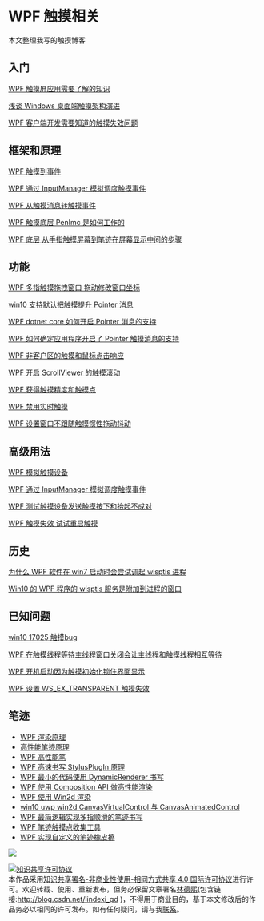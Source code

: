 # WPF 触摸相关

本文整理我写的触摸博客

<!--more-->
<!-- CreateTime:5/29/2020 4:56:25 PM -->

## 入门

[WPF 触摸屏应用需要了解的知识](https://blog.lindexi.com/post/WPF-%E8%A7%A6%E6%91%B8%E5%B1%8F%E5%BA%94%E7%94%A8%E9%9C%80%E8%A6%81%E4%BA%86%E8%A7%A3%E7%9A%84%E7%9F%A5%E8%AF%86.html )

[浅谈 Windows 桌面端触摸架构演进](https://blog.lindexi.com/post/%E6%B5%85%E8%B0%88-Windows-%E6%A1%8C%E9%9D%A2%E7%AB%AF%E8%A7%A6%E6%91%B8%E6%9E%B6%E6%9E%84%E6%BC%94%E8%BF%9B.html )

[WPF 客户端开发需要知道的触摸失效问题](https://blog.lindexi.com/post/WPF-%E5%AE%A2%E6%88%B7%E7%AB%AF%E5%BC%80%E5%8F%91%E9%9C%80%E8%A6%81%E7%9F%A5%E9%81%93%E7%9A%84%E8%A7%A6%E6%91%B8%E5%A4%B1%E6%95%88%E9%97%AE%E9%A2%98.html )

## 框架和原理

[WPF 触摸到事件](https://blog.lindexi.com/post/WPF-%E8%A7%A6%E6%91%B8%E5%88%B0%E4%BA%8B%E4%BB%B6.html )

[WPF 通过 InputManager 模拟调度触摸事件](https://blog.lindexi.com/post/WPF-%E9%80%9A%E8%BF%87-InputManager-%E6%A8%A1%E6%8B%9F%E8%B0%83%E5%BA%A6%E8%A7%A6%E6%91%B8%E4%BA%8B%E4%BB%B6.html )

[WPF 从触摸消息转触摸事件](https://blog.lindexi.com/post/WPF-%E4%BB%8E%E8%A7%A6%E6%91%B8%E6%B6%88%E6%81%AF%E8%BD%AC%E8%A7%A6%E6%91%B8%E4%BA%8B%E4%BB%B6.html )

[WPF 触摸底层 PenImc 是如何工作的](https://blog.lindexi.com/post/WPF-%E8%A7%A6%E6%91%B8%E5%BA%95%E5%B1%82-PenImc-%E6%98%AF%E5%A6%82%E4%BD%95%E5%B7%A5%E4%BD%9C%E7%9A%84.html )

[WPF 底层 从手指触摸屏幕到笔迹在屏幕显示中间的步骤](https://blog.lindexi.com/post/WPF-%E5%BA%95%E5%B1%82-%E4%BB%8E%E6%89%8B%E6%8C%87%E8%A7%A6%E6%91%B8%E5%B1%8F%E5%B9%95%E5%88%B0%E7%AC%94%E8%BF%B9%E5%9C%A8%E5%B1%8F%E5%B9%95%E6%98%BE%E7%A4%BA%E4%B8%AD%E9%97%B4%E7%9A%84%E6%AD%A5%E9%AA%A4.html )

## 功能

[WPF 多指触摸拖拽窗口 拖动修改窗口坐标](https://blog.lindexi.com/post/WPF-%E5%A4%9A%E6%8C%87%E8%A7%A6%E6%91%B8%E6%8B%96%E6%8B%BD%E7%AA%97%E5%8F%A3-%E6%8B%96%E5%8A%A8%E4%BF%AE%E6%94%B9%E7%AA%97%E5%8F%A3%E5%9D%90%E6%A0%87.html )

[win10 支持默认把触摸提升 Pointer 消息](https://blog.lindexi.com/post/win10-%E6%94%AF%E6%8C%81%E9%BB%98%E8%AE%A4%E6%8A%8A%E8%A7%A6%E6%91%B8%E6%8F%90%E5%8D%87-Pointer-%E6%B6%88%E6%81%AF.html )

[WPF dotnet core 如何开启 Pointer 消息的支持](https://blog.lindexi.com/post/WPF-dotnet-core-%E5%A6%82%E4%BD%95%E5%BC%80%E5%90%AF-Pointer-%E6%B6%88%E6%81%AF%E7%9A%84%E6%94%AF%E6%8C%81.html )

[WPF 如何确定应用程序开启了 Pointer 触摸消息的支持](https://blog.lindexi.com/post/WPF-%E5%A6%82%E4%BD%95%E7%A1%AE%E5%AE%9A%E5%BA%94%E7%94%A8%E7%A8%8B%E5%BA%8F%E5%BC%80%E5%90%AF%E4%BA%86-Pointer-%E8%A7%A6%E6%91%B8%E6%B6%88%E6%81%AF%E7%9A%84%E6%94%AF%E6%8C%81.html )

[WPF 非客户区的触摸和鼠标点击响应](https://blog.lindexi.com/post/WPF-%E9%9D%9E%E5%AE%A2%E6%88%B7%E5%8C%BA%E7%9A%84%E8%A7%A6%E6%91%B8%E5%92%8C%E9%BC%A0%E6%A0%87%E7%82%B9%E5%87%BB%E5%93%8D%E5%BA%94.html )

[WPF 开启 ScrollViewer 的触摸滚动](https://blog.lindexi.com/post/WPF-%E5%BC%80%E5%90%AF-ScrollViewer-%E7%9A%84%E8%A7%A6%E6%91%B8%E6%BB%9A%E5%8A%A8.html )

[WPF 获得触摸精度和触摸点](https://blog.lindexi.com/post/WPF-%E8%8E%B7%E5%BE%97%E8%A7%A6%E6%91%B8%E7%B2%BE%E5%BA%A6%E5%92%8C%E8%A7%A6%E6%91%B8%E7%82%B9.html )

[WPF 禁用实时触摸](https://blog.lindexi.com/post/WPF-%E7%A6%81%E7%94%A8%E5%AE%9E%E6%97%B6%E8%A7%A6%E6%91%B8.html )

[WPF 设置窗口不跟随触摸惯性拖动抖动](https://blog.lindexi.com/post/WPF-%E8%AE%BE%E7%BD%AE%E7%AA%97%E5%8F%A3%E4%B8%8D%E8%B7%9F%E9%9A%8F%E8%A7%A6%E6%91%B8%E6%83%AF%E6%80%A7%E6%8B%96%E5%8A%A8%E6%8A%96%E5%8A%A8.html )

## 高级用法

[WPF 模拟触摸设备](https://blog.lindexi.com/post/WPF-%E6%A8%A1%E6%8B%9F%E8%A7%A6%E6%91%B8%E8%AE%BE%E5%A4%87.html )

[WPF 通过 InputManager 模拟调度触摸事件](https://blog.lindexi.com/post/WPF-%E9%80%9A%E8%BF%87-InputManager-%E6%A8%A1%E6%8B%9F%E8%B0%83%E5%BA%A6%E8%A7%A6%E6%91%B8%E4%BA%8B%E4%BB%B6.html )

[WPF 测试触摸设备发送触摸按下和抬起不成对](https://blog.lindexi.com/post/WPF-%E6%B5%8B%E8%AF%95%E8%A7%A6%E6%91%B8%E8%AE%BE%E5%A4%87%E5%8F%91%E9%80%81%E8%A7%A6%E6%91%B8%E6%8C%89%E4%B8%8B%E5%92%8C%E6%8A%AC%E8%B5%B7%E4%B8%8D%E6%88%90%E5%AF%B9.html )

[WPF 触摸失效 试试重启触摸](https://blog.lindexi.com/post/WPF-%E8%A7%A6%E6%91%B8%E5%A4%B1%E6%95%88-%E8%AF%95%E8%AF%95%E9%87%8D%E5%90%AF%E8%A7%A6%E6%91%B8.html )

## 历史

[为什么 WPF 软件在 win7 启动时会尝试调起 wisptis 进程](https://blog.lindexi.com/post/%E4%B8%BA%E4%BB%80%E4%B9%88-WPF-%E8%BD%AF%E4%BB%B6%E5%9C%A8-win7-%E5%90%AF%E5%8A%A8%E6%97%B6%E4%BC%9A%E5%B0%9D%E8%AF%95%E8%B0%83%E8%B5%B7-wisptis-%E8%BF%9B%E7%A8%8B.html)

[Win10 的 WPF 程序的 wisptis 服务是附加到进程的窗口](https://blog.lindexi.com/post/Win10-%E7%9A%84-WPF-%E7%A8%8B%E5%BA%8F%E7%9A%84-wisptis-%E6%9C%8D%E5%8A%A1%E6%98%AF%E9%99%84%E5%8A%A0%E5%88%B0%E8%BF%9B%E7%A8%8B%E7%9A%84%E7%AA%97%E5%8F%A3.html)

## 已知问题

[win10 17025 触摸bug](https://blog.lindexi.com/post/win10-17025-%E8%A7%A6%E6%91%B8bug.html )

[WPF 在触摸线程等待主线程窗口关闭会让主线程和触摸线程相互等待](https://blog.lindexi.com/post/WPF-%E5%9C%A8%E8%A7%A6%E6%91%B8%E7%BA%BF%E7%A8%8B%E7%AD%89%E5%BE%85%E4%B8%BB%E7%BA%BF%E7%A8%8B%E7%AA%97%E5%8F%A3%E5%85%B3%E9%97%AD%E4%BC%9A%E8%AE%A9%E4%B8%BB%E7%BA%BF%E7%A8%8B%E5%92%8C%E8%A7%A6%E6%91%B8%E7%BA%BF%E7%A8%8B%E7%9B%B8%E4%BA%92%E7%AD%89%E5%BE%85.html )

[WPF 开机启动因为触摸初始化锁住界面显示](https://blog.lindexi.com/post/WPF-%E5%BC%80%E6%9C%BA%E5%90%AF%E5%8A%A8%E5%9B%A0%E4%B8%BA%E8%A7%A6%E6%91%B8%E5%88%9D%E5%A7%8B%E5%8C%96%E9%94%81%E4%BD%8F%E7%95%8C%E9%9D%A2%E6%98%BE%E7%A4%BA.html )

[WPF 设置 WS_EX_TRANSPARENT 触摸失效](https://blog.lindexi.com/post/WPF-%E8%AE%BE%E7%BD%AE-WS_EX_TRANSPARENT-%E8%A7%A6%E6%91%B8%E5%A4%B1%E6%95%88.html )

## 笔迹

- [WPF 渲染原理](https://lindexi.gitee.io/post/WPF-%E6%B8%B2%E6%9F%93%E5%8E%9F%E7%90%86.html )
- [高性能笔迹原理](https://blog.lindexi.com/post/%E9%AB%98%E6%80%A7%E8%83%BD%E7%AC%94%E8%BF%B9%E5%8E%9F%E7%90%86.html)
- [WPF 高性能笔](https://blog.lindexi.com/post/WPF-%E9%AB%98%E6%80%A7%E8%83%BD%E7%AC%94.html ) 
- [WPF 高速书写 StylusPlugIn 原理](https://blog.lindexi.com/post/WPF-%E9%AB%98%E9%80%9F%E4%B9%A6%E5%86%99-StylusPlugIn-%E5%8E%9F%E7%90%86.html )
- [WPF 最小的代码使用 DynamicRenderer 书写](https://blog.lindexi.com/post/WPF-%E6%9C%80%E5%B0%8F%E7%9A%84%E4%BB%A3%E7%A0%81%E4%BD%BF%E7%94%A8-DynamicRenderer-%E4%B9%A6%E5%86%99.html )
- [WPF 使用 Composition API 做高性能渲染](https://blog.lindexi.com/post/WPF-%E4%BD%BF%E7%94%A8-Composition-API-%E5%81%9A%E9%AB%98%E6%80%A7%E8%83%BD%E6%B8%B2%E6%9F%93.html )
- [WPF 使用 Win2d 渲染](https://blog.lindexi.com/post/WPF-%E4%BD%BF%E7%94%A8-Win2d-%E6%B8%B2%E6%9F%93.html )
- [win10 uwp win2d CanvasVirtualControl 与 CanvasAnimatedControl](https://blog.lindexi.com/post/win10-uwp-win2d-CanvasVirtualControl-%E4%B8%8E-CanvasAnimatedControl.html )
- [WPF 最简逻辑实现多指顺滑的笔迹书写](https://blog.lindexi.com/post/WPF-%E6%9C%80%E7%AE%80%E9%80%BB%E8%BE%91%E5%AE%9E%E7%8E%B0%E5%A4%9A%E6%8C%87%E9%A1%BA%E6%BB%91%E7%9A%84%E7%AC%94%E8%BF%B9%E4%B9%A6%E5%86%99.html)
- [WPF 笔迹触摸点收集工具](https://blog.lindexi.com/post/WPF-%E7%AC%94%E8%BF%B9%E8%A7%A6%E6%91%B8%E7%82%B9%E6%94%B6%E9%9B%86%E5%B7%A5%E5%85%B7.html )
- [WPF 实现自定义的笔迹橡皮擦](https://blog.lindexi.com/post/WPF-%E5%AE%9E%E7%8E%B0%E8%87%AA%E5%AE%9A%E4%B9%89%E7%9A%84%E7%AC%94%E8%BF%B9%E6%A9%A1%E7%9A%AE%E6%93%A6.html )

![](http://image.acmx.xyz/lindexi%2F72551177_p0.jpg)

<a rel="license" href="http://creativecommons.org/licenses/by-nc-sa/4.0/"><img alt="知识共享许可协议" style="border-width:0" src="https://licensebuttons.net/l/by-nc-sa/4.0/88x31.png" /></a><br />本作品采用<a rel="license" href="http://creativecommons.org/licenses/by-nc-sa/4.0/">知识共享署名-非商业性使用-相同方式共享 4.0 国际许可协议</a>进行许可。欢迎转载、使用、重新发布，但务必保留文章署名[林德熙](http://blog.csdn.net/lindexi_gd)(包含链接:http://blog.csdn.net/lindexi_gd )，不得用于商业目的，基于本文修改后的作品务必以相同的许可发布。如有任何疑问，请与我[联系](mailto:lindexi_gd@163.com)。  
